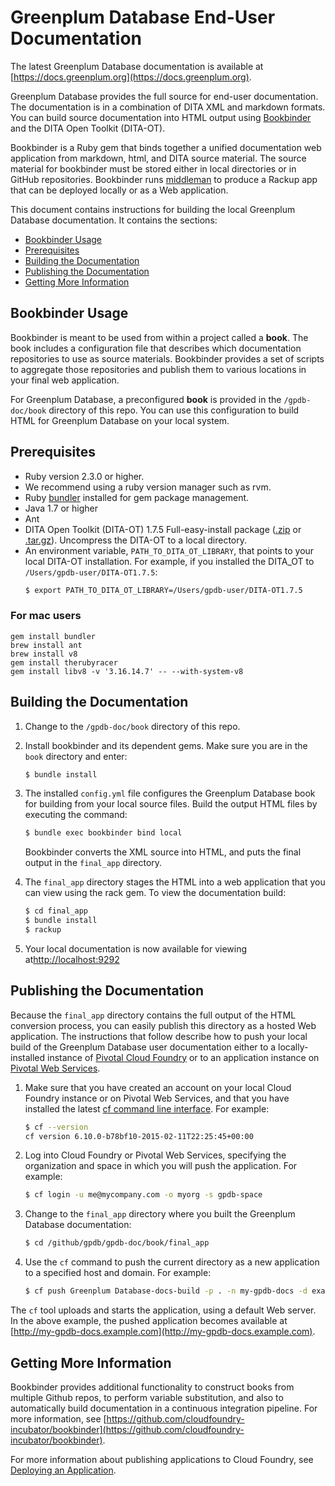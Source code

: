 # Greenplum Database End-User Documentation

The latest Greenplum Database documentation is available at [https://docs.greenplum.org](https://docs.greenplum.org).

Greenplum Database provides the full source for end-user documentation. The documentation is in a combination of DITA XML and markdown formats. You can build source documentation into HTML output using [Bookbinder](https://github.com/cloudfoundry-incubator/bookbinder) and the DITA Open Toolkit (DITA-OT).  

Bookbinder is a Ruby gem that binds together a unified documentation web application from markdown, html, and DITA source material. The source material for bookbinder must be stored either in local directories or in GitHub repositories. Bookbinder runs [middleman](http://middlemanapp.com/) to produce a Rackup app that can be deployed locally or as a Web application.

This document contains instructions for building the local Greenplum Database documentation. It contains the sections:

* [Bookbinder Usage](#usage)
* [Prerequisites](#prereq)
* [Building the Documentation](#building)
* [Publishing the Documentation](#publishing)
* [Getting More Information](#moreinfo)

<a name="usage"></a>
## Bookbinder Usage

Bookbinder is meant to be used from within a project called a **book**. The book includes a configuration file that describes which documentation repositories to use as source materials. Bookbinder provides a set of scripts to aggregate those repositories and publish them to various locations in your final web application.

For Greenplum Database, a preconfigured **book** is provided in the `/gpdb-doc/book` directory of this repo.  You can use this configuration to build HTML for Greenplum Database on your local system.

<a name="prereq"></a>
## Prerequisites

* Ruby version 2.3.0 or higher.
* We recommend using a ruby version manager such as rvm.
* Ruby [bundler](http://bundler.io/) installed for gem package management.
* Java 1.7 or higher
* Ant
* DITA Open Toolkit (DITA-OT) 1.7.5 Full-easy-install package ([.zip](https://sourceforge.net/projects/dita-ot/files/DITA-OT%20Stable%20Release/DITA%20Open%20Toolkit%201.7/DITA-OT1.7.5_full_easy_install_bin.zip/download) or [.tar.gz](https://sourceforge.net/projects/dita-ot/files/DITA-OT%20Stable%20Release/DITA%20Open%20Toolkit%201.7/DITA-OT1.7.5_full_easy_install_bin.tar.gz/download)). Uncompress the DITA-OT to a local directory.
* An environment variable, `PATH_TO_DITA_OT_LIBRARY`, that points to your local DITA-OT installation. For example, if you installed the DITA_OT to `/Users/gpdb-user/DITA-OT1.7.5`:
    ``` bash
    $ export PATH_TO_DITA_OT_LIBRARY=/Users/gpdb-user/DITA-OT1.7.5
    ```

### For mac users 
```
gem install bundler
brew install ant
brew install v8
gem install therubyracer
gem install libv8 -v '3.16.14.7' -- --with-system-v8
```

<a name="building"></a>
## Building the Documentation

1. Change to the `/gpdb-doc/book` directory of this repo.

2. Install bookbinder and its dependent gems. Make sure you are in the `book` directory and enter:
    ``` bash
    $ bundle install
    ```

3. The installed `config.yml` file configures the Greenplum Database book for building from your local source files.  Build the output HTML files by executing the command:
    ``` bash
    $ bundle exec bookbinder bind local
    ```

   Bookbinder converts the XML source into HTML, and puts the final output in the `final_app` directory.
  
5. The `final_app` directory stages the HTML into a web application that you can view using the rack gem. To view the documentation build:

    ``` bash
    $ cd final_app
    $ bundle install
    $ rackup
    ```

6. Your local documentation is now available for viewing at[http://localhost:9292](http://localhost:9292)

<a name="publishing"></a>
## Publishing the Documentation
Because the `final_app` directory contains the full output of the HTML conversion process, you can easily publish this directory as a hosted Web application. The instructions that follow describe how to push your local build of the Greenplum Database user documentation either to a locally-installed instance of [Pivotal Cloud Foundry](http://cloudfoundry.org/index.html) or to an application instance on [Pivotal Web Services](https://run.pivotal.io/).  

1. Make sure that you have created an account on your local Cloud Foundry instance or on Pivotal Web Services, and that you have installed the latest [cf command line interface](http://docs.cloudfoundry.org/devguide/installcf/). For example:

    ``` bash
    $ cf --version
    cf version 6.10.0-b78bf10-2015-02-11T22:25:45+00:00
    ```

2. Log into Cloud Foundry or Pivotal Web Services, specifying the organization and space in which you will push the application. For example:

    ``` bash
    $ cf login -u me@mycompany.com -o myorg -s gpdb-space
    ```

3. Change to the `final_app` directory where you built the Greenplum Database documentation:

    ``` bash
    $ cd /github/gpdb/gpdb-doc/book/final_app
    ```
        
4. Use the `cf` command to push the current directory as a new application to a specified host and domain. For example:

    ``` bash
    $ cf push Greenplum Database-docs-build -p . -n my-gpdb-docs -d example.com 
    ```

  The `cf` tool uploads and starts the application, using a default Web server. In the above example, the pushed application becomes available at [http://my-gpdb-docs.example.com](http://my-gpdb-docs.example.com).

<a name="moreinfo"></a>  
## Getting More Information

Bookbinder provides additional functionality to construct books from multiple Github repos, to perform variable substitution, and also to automatically build documentation in a continuous integration pipeline.  For more information, see [https://github.com/cloudfoundry-incubator/bookbinder](https://github.com/cloudfoundry-incubator/bookbinder).

For more information about publishing applications to Cloud Foundry, see [Deploying an Application](https://docs.pivotal.io/pivotalcf/devguide/deploy-apps/deploy-app.html).

